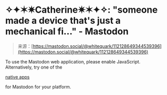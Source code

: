 <!--yml
category: 未分类
date: 2024-05-29 12:34:15
-->

# ✧✦✶✷Catherine✷✶✦✧: "someone made a device that's just a mechanical fi…" - Mastodon

> 来源：[https://mastodon.social/@whitequark/112128649344539396](https://mastodon.social/@whitequark/112128649344539396)

To use the Mastodon web application, please enable JavaScript. Alternatively, try one of the

[native apps](https://joinmastodon.org/apps)

for Mastodon for your platform.